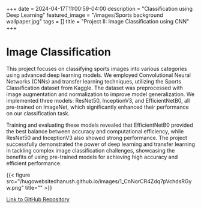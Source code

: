 +++
date = 2024-04-17T11:00:59-04:00
description = "Classification using Deep Learning"
featured_image = "/images/Sports background wallpaper.jpg"
tags = []
title = "Project II: Image Classification using CNN"
+++

# Image Classification

This project focuses on classifying sports images into various categories using advanced deep learning models. We employed Convolutional Neural Networks (CNNs) and transfer learning techniques, utilizing the Sports Classification dataset from Kaggle. The dataset was preprocessed with image augmentation and normalization to improve model generalization. We implemented three models: ResNet50, InceptionV3, and EfficientNetB0, all pre-trained on ImageNet, which significantly enhanced their performance on our classification task.

Training and evaluating these models revealed that EfficientNetB0 provided the best balance between accuracy and computational efficiency, while ResNet50 and InceptionV3 also showed strong performance. The project successfully demonstrated the power of deep learning and transfer learning in tackling complex image classification challenges, showcasing the benefits of using pre-trained models for achieving high accuracy and efficient performance.

{{< figure src="/hugowebsitedhanush.github.io/images/1_CnNorCR4Zdq7pVchdsRGyw.png" title="" >}}

[Link to GitHub Repository](https://github.com/DhanushAnegondi/Image_Classification)
